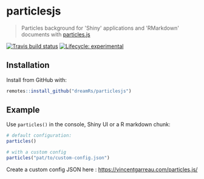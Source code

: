 # particlesjs

> Particles background for 'Shiny' applications and 'RMarkdown' documents with [particles.js](https://github.com/VincentGarreau/particles.js/)

<!-- badges: start -->
[![Travis build status](https://travis-ci.org/dreamRs/particlesjs.svg?branch=master)](https://travis-ci.org/dreamRs/particlesjs)
[![Lifecycle: experimental](https://img.shields.io/badge/lifecycle-experimental-orange.svg)](https://www.tidyverse.org/lifecycle/#experimental)
<!-- badges: end -->


## Installation

Install from GitHub with:

``` r
remotes::install_github("dreamRs/particlesjs")
```

## Example

Use `particles()` in the console, Shiny UI or a R markdown chunk:

``` r
# default configuration:
particles()

# with a custom config
particles("pat/to/custom-config.json")
```

Create a custom config JSON here : https://vincentgarreau.com/particles.js/

